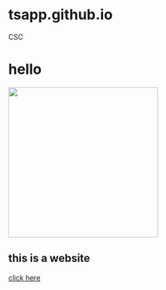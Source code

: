 # tsapp.github.io
CSC
<html>
<title> Programming is fun</title>
<body>
<h1>hello</h1>
<img src = "333coding.jpg" width="300" height="300">
<h2> this is a website</h2>
<a href=“cscf1.html"> click here </a>
</body>
</html>

